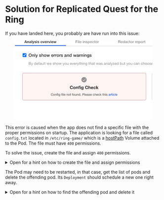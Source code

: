 <h1> Solution for Replicated Quest for the Ring </h1>

If you have landed here, you probably are have run into this issue:

<p align="center"><img src="tile.png" width=450 ></img></p>

This error is caused when the app does not find a specific file with the proper permissions on startup. The application is looking for a file called `config.txt` located in `/etc/ring-game/` which is a [hostPath](https://kubernetes.io/docs/concepts/storage/volumes/#hostpath) Volume attached to the Pod. The file must have `400` permissions.

To solve the issue, create the file and assign `400` permissions.

<details>
  <summary>Open for a hint on how to create the file and assign permissions</summary>

To create the file with the proper permissions run the following command on the terminal:

```shell
$ sudo touch /etc/ring-game/config.txt
$ sudo chmod 400 /etc/ring-game/config.txt
```

</details>

The Pod may need to be restarted, in that case, get the list of pods and delete the offending pod. Its ```Deployment``` should schedule a new one right away.

<details>
  <summary>Open for a hint on how to find the offending pod and delete it</summary>

To get the list of pods, run the following command:

```shell
$ kubectl get pods
```

You should see an output similar to this:

```shell

NAME                                  READY   STATUS                  RESTARTS   AGE
file-check-pod-76c6bc76d-7xk2d        1/1     Running                 0          9m57s
kotsadm-7d68c66d9-wbx5t               1/1     Running                 0          87m
kotsadm-postgres-0                    1/1     Running                 0          87m
kubecon-game-77b49b445-mwfvn          0/1     Init:CrashLoopBackOff   6          9m57s
kurl-proxy-kotsadm-75cf6dcf54-m74vm   1/1     Running                 0          87m


```

The offending pod is the one in the `Init:CrashLoopBackOff` STATUS. To delete the pod, run the following command:

```shell

$ kubectl delete pod kubecon-game-77b49b445-mwfvn

```

Once the new pod is up and running, go back to the Admin Console to click on the "Complete the Quest!" button.
